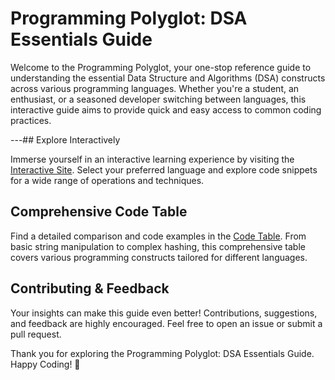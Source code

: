 # Programming Polyglot: DSA Essentials Guide

Welcome to the Programming Polyglot, your one-stop reference guide to understanding the essential Data Structure and Algorithms (DSA) constructs across various programming languages. Whether you're a student, an enthusiast, or a seasoned developer switching between languages, this interactive guide aims to provide quick and easy access to common coding practices.

---## Explore Interactively

Immerse yourself in an interactive learning experience by visiting the [Interactive Site](https://pawasagrwl.github.io/polyglot/). Select your preferred language and explore code snippets for a wide range of operations and techniques.


## Comprehensive Code Table

Find a detailed comparison and code examples in the [Code Table](table.md). From basic string manipulation to complex hashing, this comprehensive table covers various programming constructs tailored for different languages.

## Contributing & Feedback

 Your insights can make this guide even better! Contributions, suggestions, and feedback are highly encouraged. Feel free to open an issue or submit a pull request.

Thank you for exploring the Programming Polyglot: DSA Essentials Guide. Happy Coding! 🚀